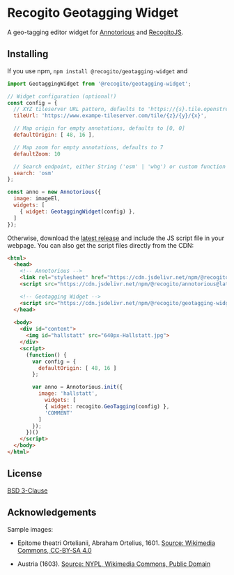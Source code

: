 # Recogito Geotagging Widget

A geo-tagging editor widget for [Annotorious](https://annotorious.com) and 
[RecogitoJS](https://github.com/recogito/recogito-js).

## Installing

If you use npm, `npm install @recogito/geotagging-widget` and

```js
import GeotaggingWidget from '@recogito/geotagging-widget';

// Widget configuration (optional!)
const config = {
  // XYZ tileserver URL pattern, defaults to 'https://{s}.tile.openstreetmap.org/{z}/{x}/{y}.png',
  tileUrl: 'https://www.exampe-tileserver.com/tile/{z}/{y}/{x}',

  // Map origin for empty annotations, defaults to [0, 0]
  defaultOrigin: [ 48, 16 ],

  // Map zoom for empty annotations, defaults to 7
  defaultZoom: 10

  // Search endpoint, either String ('osm' | 'whg') or custom function
  search: 'osm'
};

const anno = new Annotorious({
  image: imageEl,
  widgets: [
    { widget: GeotaggingWidget(config) },
  ]
});
```

Otherwise, download the [latest release](https://github.com/recogito/geotagging-widget/releases) and include the JS script
file in your webpage. You can also get the script files directly from the CDN:

```html
<html>
  <head>
    <!-- Annotorious -->
    <link rel="stylesheet" href="https://cdn.jsdelivr.net/npm/@recogito/annotorious@latest/dist/annotorious.min.css">
    <script src="https://cdn.jsdelivr.net/npm/@recogito/annotorious@latest/dist/annotorious.min.js"></script>

    <!-- Geotagging Widget -->
    <script src="https://cdn.jsdelivr.net/npm/@recogito/geotagging-widget@latest"></script>
  </head>
  
  <body>
    <div id="content">
      <img id="hallstatt" src="640px-Hallstatt.jpg">
    </div>
    <script>
      (function() {
        var config = {
          defaultOrigin: [ 48, 16 ]
        };

        var anno = Annotorious.init({
          image: 'hallstatt',
            widgets: [
            { widget: recogito.GeoTagging(config) },
            'COMMENT'
          ]
        });
      })()
    </script>
  </body>
</html>
```
## License

[BSD 3-Clause](https://github.com/recogito/geotagging-widget/blob/main/LICENSE)

## Acknowledgements

Sample images: 

- Epitome theatri Ortelianii, Abraham Ortelius, 1601. [Source: Wikimedia Commons, CC-BY-SA 4.0](https://commons.wikimedia.org/wiki/File:Epitome_theatri_Ortelianii,_Abraham_Ortelio.jpg)

- Austria (1603). [Source: NYPL, Wikimedia Commons, Public Domain](https://commons.wikimedia.org/wiki/File:Austria_(NYPL_b15404146-1632179).jpg)